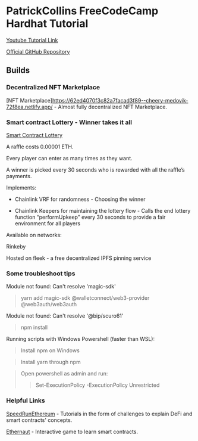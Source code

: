 # PatrickCollins FreeCodeCamp Hardhat Tutorial

[Youtube Tutorial Link](https://www.youtube.com/watch?v=gyMwXuJrbJQ)

[Official GitHub Repository](https://github.com/smartcontractkit/full-blockchain-solidity-course-js)

## Builds

### Decentralized NFT Marketplace

[NFT Marketplace]https://62ed4070f3c82a7facad3f89--cheery-medovik-72f8ea.netlify.app/  - Almost fully decentralized NFT Marketplace.


### Smart contract Lottery - Winner takes it all

[Smart Contract Lottery](https://nameless-sunset-7186.on.fleek.co/)

A raffle costs 0.00001 ETH.

Every player can enter as many times as they want.

A winner is picked every 30 seconds who is rewarded with all the raffle’s payments.


Implements:

* Chainlink VRF for randomness - Choosing the winner

* Chainlink Keepers for maintaining the lottery flow - Calls the end lottery function “performUpkeep” every 30 seconds to provide a fair environment for all players

Available on networks:

Rinkeby

Hosted on fleek - a free decentralized IPFS pinning service

### Some troubleshoot tips

Module not found: Can't resolve 'magic-sdk'

>yarn add magic-sdk @walletconnect/web3-provider @web3auth/web3auth

Module not found: Can't resolve '@bip/scuro61'

>npm install

Running scripts with Windows Powershell (faster than WSL):

>Install npm on Windows

>Install yarn through npm

>Open powershell as admin and run: 
>>Set-ExecutionPolicy -ExecutionPolicy Unrestricted 

### Helpful Links
[SpeedRunEthereum](https://speedrunethereum.com/)  - Tutorials in the form of challenges to explain DeFi and smart contracts' concepts.

[Ethernaut](http://ethernaut.openzeppelin.com)  - Interactive game to learn smart contracts.

